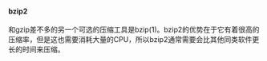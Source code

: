 #### bzip2

和gzip差不多的另一个可选的压缩工具是bzip(1)。bzip2的优势在于它有着很高的压缩率，但是这也需要消耗大量的CPU，所以bzip2通常需要会比其他同类软件更长的时间来压缩。
